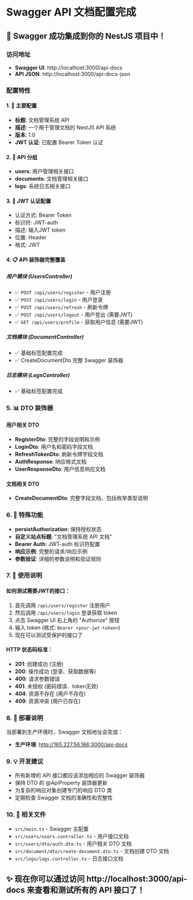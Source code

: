 # Swagger API 文档配置完成

## 🎉 Swagger 成功集成到你的 NestJS 项目中！

### 访问地址
- **Swagger UI**: http://localhost:3000/api-docs
- **API JSON**: http://localhost:3000/api-docs-json

### 配置特性

#### 1. 🔧 主要配置
- **标题**: 文档管理系统 API
- **描述**: 一个用于管理文档的 NestJS API 系统
- **版本**: 1.0
- **JWT 认证**: 已配置 Bearer Token 认证

#### 2. 📝 API 分组
- **users**: 用户管理相关接口
- **documents**: 文档管理相关接口
- **logs**: 系统日志相关接口

#### 3. 🔐 JWT 认证配置
- 认证方式: Bearer Token
- 标识符: JWT-auth
- 描述: 输入JWT token
- 位置: Header
- 格式: JWT

#### 4. 📋 API 装饰器完整覆盖

##### 用户模块 (UsersController)
- ✅ `POST /api/users/register` - 用户注册
- ✅ `POST /api/users/login` - 用户登录  
- ✅ `POST /api/users/refresh` - 刷新令牌
- ✅ `POST /api/users/logout` - 用户登出 (需要JWT)
- ✅ `GET /api/users/profile` - 获取用户信息 (需要JWT)

##### 文档模块 (DocumentController)
- ✅ 基础标签配置完成
- ✅ CreateDocumentDto 完整 Swagger 装饰器

##### 日志模块 (LogsController)
- ✅ 基础标签配置完成

### 5. 📊 DTO 装饰器

#### 用户相关 DTO
- **RegisterDto**: 完整的字段说明和示例
- **LoginDto**: 用户名和密码字段文档
- **RefreshTokenDto**: 刷新令牌字段文档
- **AuthResponse**: 响应格式文档
- **UserResponseDto**: 用户信息响应文档

#### 文档相关 DTO
- **CreateDocumentDto**: 完整字段文档，包括枚举类型说明

### 6. 🎯 特殊功能
- **persistAuthorization**: 保持授权状态
- **自定义站点标题**: "文档管理系统 API 文档"
- **Bearer Auth**: JWT-auth 标识符配置
- **响应示例**: 完整的请求/响应示例
- **参数验证**: 详细的参数说明和验证规则

### 7. 📖 使用说明

#### 如何测试需要JWT的接口：
1. 首先调用 `/api/users/register` 注册用户
2. 然后调用 `/api/users/login` 登录获取 token
3. 点击 Swagger UI 右上角的 "Authorize" 按钮
4. 输入 token (格式: `Bearer <your-jwt-token>`)
5. 现在可以测试受保护的接口了

#### HTTP 状态码标准：
- **201**: 创建成功 (注册)
- **200**: 操作成功 (登录、获取数据等)
- **400**: 请求参数错误
- **401**: 未授权 (密码错误、token无效)
- **404**: 资源不存在 (用户不存在)
- **409**: 资源冲突 (用户已存在)

### 8. 🚀 部署说明
当部署到生产环境时，Swagger 文档地址会变成：
- **生产环境**: http://165.227.56.186:3000/api-docs

### 9. 💡 开发建议
- 所有新增的 API 接口都应该添加相应的 Swagger 装饰器
- 保持 DTO 的 @ApiProperty 装饰器更新
- 为复杂的响应对象创建专门的响应 DTO 类
- 定期检查 Swagger 文档的准确性和完整性

### 10. 📁 相关文件
- `src/main.ts` - Swagger 主配置
- `src/users/users.controller.ts` - 用户接口文档
- `src/users/dto/auth.dto.ts` - 用户相关 DTO 文档
- `src/document/dto/create-document.dto.ts` - 文档创建 DTO 文档
- `src/logs/logs.controller.ts` - 日志接口文档

## ✨ 现在你可以通过访问 http://localhost:3000/api-docs 来查看和测试所有的 API 接口了！